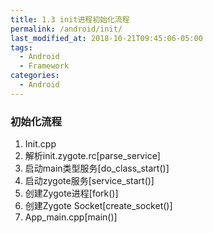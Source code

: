 ```yaml
---
title: 1.3 init进程初始化流程
permalink: /android/init/
last_modified_at: 2018-10-21T09:45:06-05:00
tags:
  - Android
  - Framework
categories:
  - Android
---
```


### 初始化流程
1. Init.cpp
2. 解析init.zygote.rc[parse_service]
3. 启动main类型服务[do_class_start()]
4. 启动zygote服务[service_start()]
5. 创建Zygote进程[fork()]
6. 创建Zygote Socket[create_socket()]
7. App_main.cpp[main()]
